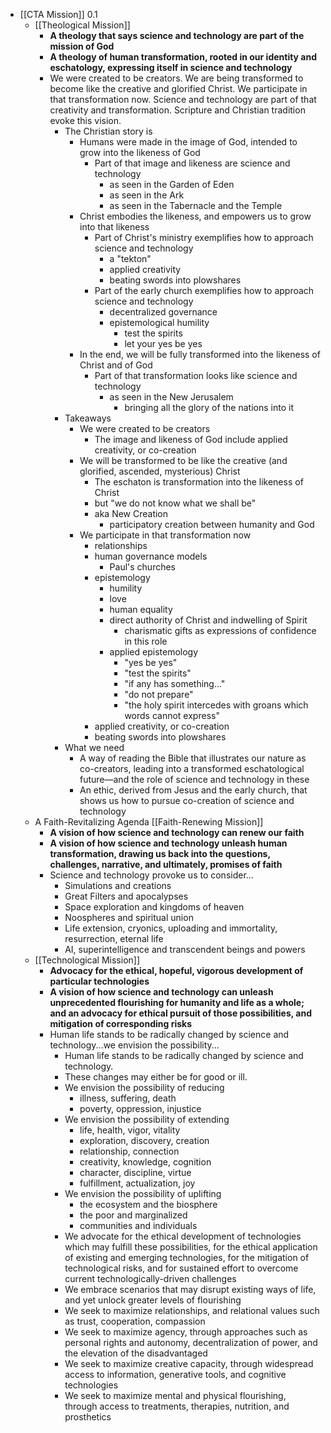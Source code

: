 - [[CTA Mission]] 0.1
    - [[Theological Mission]]
        - **A theology that says science and technology are part of the mission of God**
        - __A theology of human transformation, rooted in our identity and eschatology, expressing itself in science and technology__
        - We were created to be creators. We are being transformed to become like the creative and glorified Christ. We participate in that transformation now. Science and technology are part of that creativity and transformation. Scripture and Christian tradition evoke this vision.
            - The Christian story is
                - Humans were made in the image of God, intended to grow into the likeness of God
                    - Part of that image and likeness are science and technology
                        - as seen in the Garden of Eden
                        - as seen in the Ark
                        - as seen in the Tabernacle and the Temple
                - Christ embodies the likeness, and empowers us to grow into that likeness
                    - Part of Christ's ministry exemplifies how to approach science and technology
                        - a "tekton"
                        - applied creativity
                        - beating swords into plowshares
                    - Part of the early church exemplifies how to approach science and technology
                        - decentralized governance
                        - epistemological humility
                            - test the spirits
                            - let your yes be yes
                - In the end, we will be fully transformed into the likeness of Christ and of God
                    - Part of that transformation looks like science and technology
                        - as seen in the New Jerusalem
                            - bringing all the glory of the nations into it
            - Takeaways
                - We were created to be creators
                    - The image and likeness of God include applied creativity, or co-creation
                - We will be transformed to be like the creative (and glorified, ascended, mysterious) Christ
                    - The eschaton is transformation into the likeness of Christ
                    - but "we do not know what we shall be"
                    - aka New Creation
                        - participatory creation between humanity and God
                - We participate in that transformation now
                    - relationships
                    - human governance models
                        - Paul's churches
                    - epistemology
                        - humility
                        - love
                        - human equality
                        - direct authority of Christ and indwelling of Spirit
                            - charismatic gifts as expressions of confidence in this role
                        - applied epistemology
                            - "yes be yes"
                            - "test the spirits"
                            - "if any has something..."
                            - "do not prepare"
                            - "the holy spirit intercedes with groans which words cannot express"
                    - applied creativity, or co-creation
                    - beating swords into plowshares
            - What we need
                - A way of reading the Bible that illustrates our nature as co-creators, leading into a transformed eschatological future—and the role of science and technology in these
                - An ethic, derived from Jesus and the early church, that shows us how to pursue co-creation of science and technology
    - A Faith-Revitalizing Agenda [[Faith-Renewing Mission]]
        - **A vision of how science and technology can renew our faith**
        - __A vision of how science and technology unleash human transformation, drawing us back into the questions, challenges, narrative, and ultimately, promises of faith__
        - Science and technology provoke us to consider...
            - Simulations and creations
            - Great Filters and apocalypses
            - Space exploration and kingdoms of heaven
            - Noospheres and spiritual union
            - Life extension, cryonics, uploading and immortality, resurrection, eternal life
            - AI, superintelligence and transcendent beings and powers
    - [[Technological Mission]]
        - **Advocacy for the ethical, hopeful, vigorous development of particular technologies**
        - __A vision of how science and technology can unleash unprecedented flourishing for humanity and life as a whole; and an advocacy for ethical pursuit of those possibilities, and mitigation of corresponding risks__
        - Human life stands to be radically changed by science and technology...we envision the possibility...
            - Human life stands to be radically changed by science and technology.
            - These changes may either be for good or ill.
            - We envision the possibility of reducing
                - illness, suffering, death
                - poverty, oppression, injustice
            - We envision the possibility of extending
                - life, health, vigor, vitality
                - exploration, discovery, creation
                - relationship, connection
                - creativity, knowledge, cognition
                - character, discipline, virtue
                - fulfillment, actualization, joy
            - We envision the possibility of uplifting
                - the ecosystem and the biosphere
                - the poor and marginalized
                - communities and individuals
            - We advocate for the ethical development of technologies which may fulfill these possibilities, for the ethical application of existing and emerging technologies, for the mitigation of technological risks, and for sustained effort to overcome current technologically-driven challenges
            - We embrace scenarios that may disrupt existing ways of life, and yet unlock greater levels of flourishing
            - We seek to maximize relationships, and relational values such as trust, cooperation, compassion
            - We seek to maximize agency, through approaches such as personal rights and autonomy, decentralization of power, and the elevation of the disadvantaged
            - We seek to maximize creative capacity, through widespread access to information, generative tools, and cognitive technologies
            - We seek to maximize mental and physical flourishing, through access to treatments, therapies, nutrition, and prosthetics

